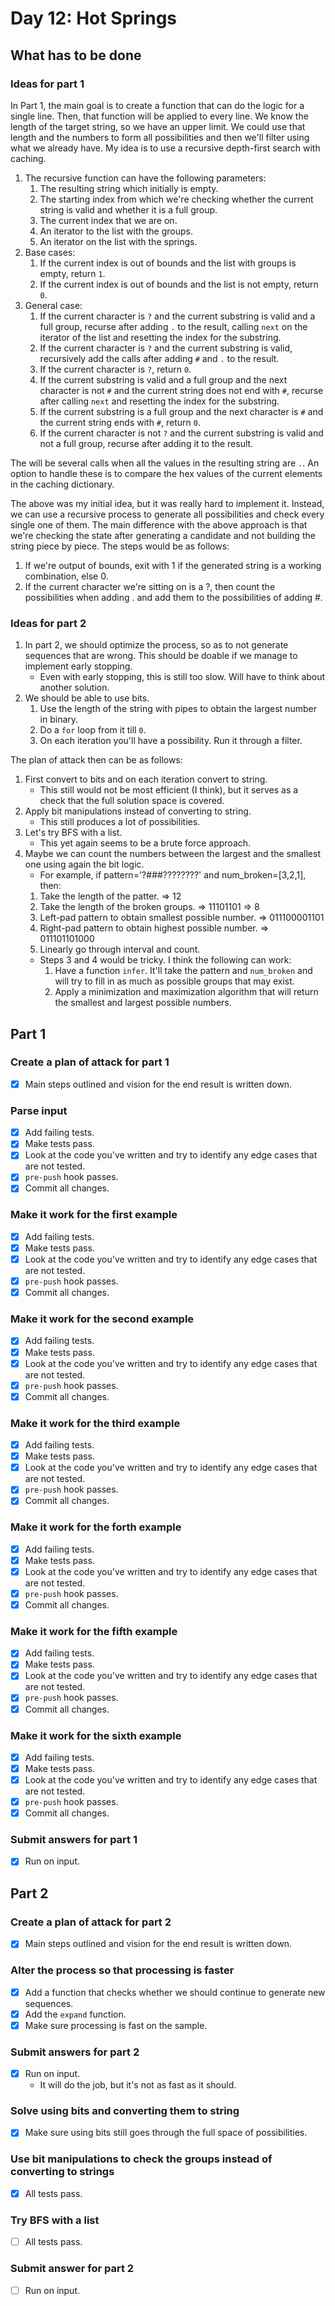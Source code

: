 # Day 12: Hot Springs

## What has to be done

### Ideas for part 1

In Part 1, the main goal is to create a function that can do the logic for a single line. Then, that function will be applied to every line. We know the length of the target string, so we have an upper limit. We could use that length and the numbers to form all possibilities and then we'll filter using what we already have. My idea is to use a recursive depth-first search with caching.

1. The recursive function can have the following parameters:
   1. The resulting string which initially is empty.
   2. The starting index from which we're checking whether the current string is valid and whether it is a full group.
   3. The current index that we are on.
   4. An iterator to the list with the groups.
   5. An iterator on the list with the springs.
2. Base cases:
   1. If the current index is out of bounds and the list with groups is empty, return `1`.
   2. If the current index is out of bounds and the list is not empty, return `0`.
3. General case:
   1. If the current character is `?` and the current substring is valid and a full group, recurse after adding `.` to the result, calling `next` on the iterator of the list and resetting the index for the substring.
   2. If the current character is `?` and the current substring is valid, recursively add the calls after adding `#` and `.` to the result.
   3. If the current character is `?`, return `0`.
   4. If the current substring is valid and a full group and the next character is not `#` and the current string does not end with `#`, recurse after calling `next` and resetting the index for the substring.
   5. If the current substring is a full group and the next character is `#` and the current string ends with `#`, return `0`.
   6. If the current character is not `?` and the current substring is valid and not a full group, recurse after adding it to the result.

The will be several calls when all the values in the resulting string are `.`. An option to handle these is to compare the hex values of the current elements in the caching dictionary.

The above was my initial idea, but it was really hard to implement it. Instead, we can use a recursive process to generate all possibilities and check every single one of them. The main difference with the above approach is that we're checking the state after generating a candidate and not building the string piece by piece. The steps would be as follows:

1. If we're output of bounds, exit with 1 if the generated string is a working combination, else 0.
2. If the current character we're sitting on is a ?, then count the possibilities when adding . and add them to the possibilities of adding #.

### Ideas for part 2

1. In part 2, we should optimize the process, so as to not generate sequences that are wrong. This should be doable if we manage to implement early stopping.
   - Even with early stopping, this is still too slow. Will have to think about another solution.
2. We should be able to use bits.
   1. Use the length of the string with pipes to obtain the largest number in binary.
   2. Do a `for` loop from it till `0`.
   3. On each iteration you'll have a possibility. Run it through a filter.

The plan of attack then can be as follows:

1. First convert to bits and on each iteration convert to string.
   - This still would not be most efficient (I think), but it serves as a check that the full solution space is covered.
2. Apply bit manipulations instead of converting to string.
   - This still produces a lot of possibilities.
3. Let's try BFS with a list.
   - This yet again seems to be a brute force approach.
4. Maybe we can count the numbers between the largest and the smallest one using again the bit logic.
   - For example, if pattern='?###????????' and num_broken=[3,2,1], then:
   1. Take the length of the patter. => 12
   2. Take the length of the broken groups. => 11101101 => 8
   3. Left-pad pattern to obtain smallest possible number. => 011100001101
   4. Right-pad pattern to obtain highest possible number. => 011101101000
   5. Linearly go through interval and count.
   - Steps 3 and 4 would be tricky. I think the following can work:
     1. Have a function `infer`. It'll take the pattern and `num_broken` and will try to fill in as much as possible groups that may exist.
     2. Apply a minimization and maximization algorithm that will return the smallest and largest possible numbers.

## Part 1

### Create a plan of attack for part 1

- [X] Main steps outlined and vision for the end result is written down.

### Parse input

- [X] Add failing tests.
- [X] Make tests pass.
- [X] Look at the code you've written and try to identify any edge cases that are not tested.
- [X] `pre-push` hook passes.
- [X] Commit all changes.

### Make it work for the first example

- [X] Add failing tests.
- [X] Make tests pass.
- [X] Look at the code you've written and try to identify any edge cases that are not tested.
- [X] `pre-push` hook passes.
- [X] Commit all changes.

### Make it work for the second example

- [X] Add failing tests.
- [X] Make tests pass.
- [X] Look at the code you've written and try to identify any edge cases that are not tested.
- [X] `pre-push` hook passes.
- [X] Commit all changes.

### Make it work for the third example

- [X] Add failing tests.
- [X] Make tests pass.
- [X] Look at the code you've written and try to identify any edge cases that are not tested.
- [X] `pre-push` hook passes.
- [X] Commit all changes.

### Make it work for the forth example

- [X] Add failing tests.
- [X] Make tests pass.
- [X] Look at the code you've written and try to identify any edge cases that are not tested.
- [X] `pre-push` hook passes.
- [X] Commit all changes.

### Make it work for the fifth example

- [X] Add failing tests.
- [X] Make tests pass.
- [X] Look at the code you've written and try to identify any edge cases that are not tested.
- [X] `pre-push` hook passes.
- [X] Commit all changes.

### Make it work for the sixth example

- [X] Add failing tests.
- [X] Make tests pass.
- [X] Look at the code you've written and try to identify any edge cases that are not tested.
- [X] `pre-push` hook passes.
- [X] Commit all changes.

### Submit answers for part 1

- [X] Run on input.

## Part 2

### Create a plan of attack for part 2

- [X] Main steps outlined and vision for the end result is written down.

### Alter the process so that processing is faster

- [X] Add a function that checks whether we should continue to generate new sequences.
- [X] Add the `expand` function.
- [X] Make sure processing is fast on the sample.

### Submit answers for part 2

- [X] Run on input.
  - It will do the job, but it's not as fast as it should.

### Solve using bits and converting them to string

- [X] Make sure using bits still goes through the full space of possibilities.

### Use bit manipulations to check the groups instead of converting to strings

- [X] All tests pass.

### Try BFS with a list

- [ ] All tests pass.

### Submit answer for part 2

- [ ] Run on input.

